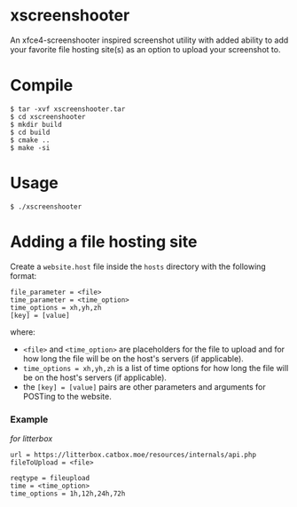 # xscreenshooter
An xfce4-screenshooter inspired screenshot utility with added ability to add your favorite file hosting site(s) as an option to upload your screenshot to.

# Compile
```
$ tar -xvf xscreenshooter.tar
$ cd xscreenshooter
$ mkdir build
$ cd build
$ cmake ..
$ make -si
```
# Usage
```
$ ./xscreenshooter
```
# Adding a file hosting site
Create a `website.host` file inside the `hosts` directory with the following format:
```
file_parameter = <file>
time_parameter = <time_option>
time_options = xh,yh,zh
[key] = [value]
```
where:
- `<file>` and `<time_option>` are placeholders for the file to upload and for how long the file will be on the host's servers (if applicable).
- `time_options = xh,yh,zh` is a list of time options for how long the file will be on the host's servers (if applicable).
 - the `[key] = [value]` pairs are other parameters and arguments for POSTing to the website.
### Example
_for litterbox_
```
url = https://litterbox.catbox.moe/resources/internals/api.php
fileToUpload = <file>

reqtype = fileupload
time = <time_option>
time_options = 1h,12h,24h,72h
```

